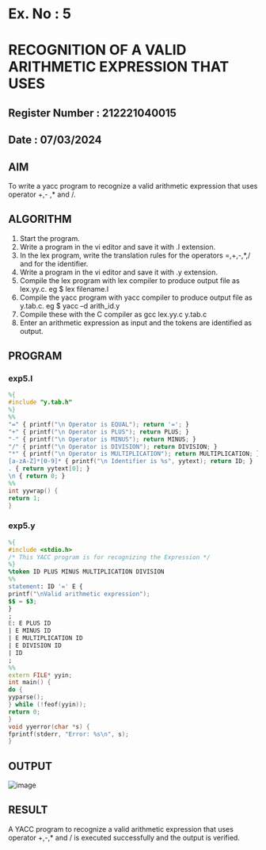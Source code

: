# Ex. No : 5	
# RECOGNITION OF A VALID ARITHMETIC EXPRESSION THAT USES
## Register Number : 212221040015
## Date : 07/03/2024

## AIM   
To write a yacc program to recognize a valid arithmetic expression that uses operator +,- ,* and /.

## ALGORITHM
1.	Start the program.
2.	Write a program in the vi editor and save it with .l extension.
3.	In the lex program, write the translation rules for the operators =,+,-,*,/ and for the identifier.
4.	Write a program in the vi editor and save it with .y extension.
5.	Compile the lex program with lex compiler to produce output file as lex.yy.c. eg $ lex filename.l
6.	Compile the yacc program with yacc compiler to produce output file as y.tab.c. eg $ yacc –d arith_id.y
7.	Compile these with the C compiler as gcc lex.yy.c y.tab.c
8.	Enter an arithmetic expression as input and the tokens are identified as output.

## PROGRAM
### exp5.l
```l
%{
#include "y.tab.h"
%}
%%
"=" { printf("\n Operator is EQUAL"); return '='; }
"+" { printf("\n Operator is PLUS"); return PLUS; }
"-" { printf("\n Operator is MINUS"); return MINUS; }
"/" { printf("\n Operator is DIVISION"); return DIVISION; }
"*" { printf("\n Operator is MULTIPLICATION"); return MULTIPLICATION; }
[a-zA-Z]*[0-9]* { printf("\n Identifier is %s", yytext); return ID; }
. { return yytext[0]; }
\n { return 0; }
%%
int yywrap() {
return 1;
}
```
### exp5.y
```y
%{
#include <stdio.h>
/* This YACC program is for recognizing the Expression */
%}
%token ID PLUS MINUS MULTIPLICATION DIVISION
%%
statement: ID '=' E {
printf("\nValid arithmetic expression");
$$ = $3;
}
;
E: E PLUS ID
| E MINUS ID
| E MULTIPLICATION ID
| E DIVISION ID
| ID
;
%%
extern FILE* yyin;
int main() {
do {
yyparse();
} while (!feof(yyin));
return 0;
}
void yyerror(char *s) {
fprintf(stderr, "Error: %s\n", s);
}

```
## OUTPUT 
![image](https://github.com/Anbuselvan04/19CS409-Compiler-Design-Lab/assets/119410896/aa997e75-0d8c-44ae-8091-fcc2c755c409)

## RESULT
A YACC program to recognize a valid arithmetic expression that uses operator +,-,* and / is executed successfully and the output is verified.
